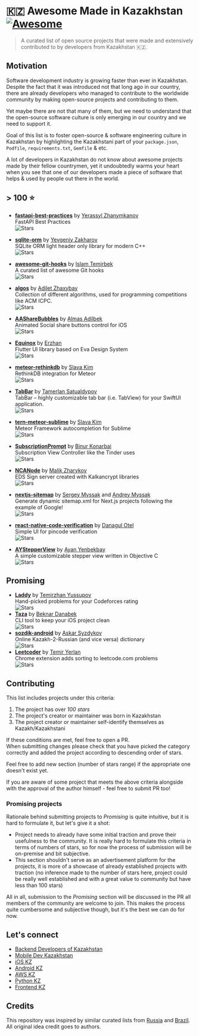# 🇰🇿 Awesome Made in Kazakhstan [![Awesome](https://awesome.re/badge.svg)](https://awesome.re)

> A curated list of open source projects that were made and extensively contributed to by developers from Kazakhstan 🇰🇿.

## Motivation

Software development industry is growing faster than ever in Kazakhstan. Despite the fact that it was introduced not that long ago in our country, there are already developers who managed to contribute to the worldwide community by making open-source projects and contributing to them. 

Yet maybe there are not that many of them, but we need to understand that the open-source software culture is only emerging in our country and we need to support it.

Goal of this list is to foster open-source & software engineering culture in Kazakhstan by highlighting the Kazakhstani part of your `package.json`, `Podfile`, `requirements.txt`, `Gemfile` & etc.

A lot of developers in Kazakhstan do not know about awesome projects made by their fellow countrymen, yet it undoubtedly warms your heart when you see that one of our developers made a piece of software that helps & used by people out there in the world.

## > 100 ⭐️ 
- **[fastapi-best-practices](https://github.com/zhanymkanov/fastapi-best-practices)** by [Yerassyl Zhanymkanov](https://github.com/zhanymkanov)<br>
  FastAPI Best Practices<br>
  ![Stars](https://img.shields.io/github/stars/zhanymkanov/fastapi-best-practices?style=flat-square&color=fec604&labelColor=00b0cb)
  
- **[sqlite-orm](https://github.com/fnc12/sqlite_orm)** by [Yevgeniy Zakharov](https://github.com/fnc12)<br>
  SQLite ORM light header only library for modern C++<br>
  ![Stars](https://img.shields.io/github/stars/fnc12/sqlite_orm?style=flat-square&color=fec604&labelColor=00b0cb)

- **[awesome-git-hooks](https://github.com/aitemr/awesome-git-hooks)** by [Islam Temirbek](https://github.com/aitemr)<br>
  A curated list of awesome Git hooks<br>
  ![Stars](https://img.shields.io/github/stars/aitemr/awesome-git-hooks?style=flat-square&color=fec604&labelColor=00b0cb)

- **[algos](https://github.com/ADJA/algos)** by [Adilet Zhaxybay](https://github.com/ADJA)<br>
  Collection of different algorithms, used for programming competitions like ACM ICPC.<br>
  ![Stars](https://img.shields.io/github/stars/ADJA/algos?style=flat-square&color=fec604&labelColor=00b0cb)
  
- **[AAShareBubbles](https://github.com/mixdesign/AAShareBubbles)** by [Almas Adilbek](https://github.com/mixdesign)<br>
  Animated Social share buttons control for iOS<br>
  ![Stars](https://img.shields.io/github/stars/mixdesign/AAShareBubbles?style=flat-square&color=fec604&labelColor=00b0cb)

- **[Equinox](https://github.com/kekland/equinox)** by [Erzhan](https://github.com/kekland)<br>
  Flutter UI library based on Eva Design System<br>
  ![Stars](https://img.shields.io/github/stars/kekland/equinox?style=flat-square&color=fec604&labelColor=00b0cb)

- **[meteor-rethinkdb](https://github.com/Slava/meteor-rethinkdb)** by [Slava Kim](https://github.com/Slava)<br>
  RethinkDB integration for Meteor<br>
  ![Stars](https://img.shields.io/github/stars/Slava/meteor-rethinkdb?style=flat-square&color=fec604&labelColor=00b0cb)

- **[TabBar](https://github.com/onl1ner/TabBar)** by [Tamerlan Satualdypov](https://github.com/onl1ner)<br>
  TabBar – highly customizable tab bar (i.e. TabView) for your SwiftUI application.<br>
  ![Stars](https://img.shields.io/github/stars/onl1ner/TabBar?style=flat-square&color=fec604&labelColor=00b0cb)

- **[tern-meteor-sublime](https://github.com/Slava/tern-meteor-sublime)** by [Slava Kim](https://github.com/Slava)<br>
  Meteor Framework autocompletion for Sublime<br>
  ![Stars](https://img.shields.io/github/stars/Slava/tern-meteor-sublime?style=flat-square&color=fec604&labelColor=00b0cb)  

- **[SubscriptionPrompt](https://github.com/binchik/SubscriptionPrompt)** by [Binur Konarbai](https://github.com/binchik)<br>
  Subscription View Controller like the Tinder uses<br>
  ![Stars](https://img.shields.io/github/stars/binchik/SubscriptionPrompt?style=flat-square&color=fec604&labelColor=00b0cb)  

- **[NCANode](https://github.com/malikzh/NCANode)** by [Malik Zharykov](https://github.com/malikzh)<br>
  EDS Sign server created with Kalkancrypt libraries<br>
  ![Stars](https://img.shields.io/github/stars/malikzh/NCANode?style=flat-square&color=fec604&labelColor=00b0cb)
  
- **[nextjs-sitemap](https://github.com/SergeyMyssak/nextjs-sitemap)** by [Sergey Myssak](https://github.com/SergeyMyssak) and [Andrey Myssak](https://github.com/andreymyssak)<br>Generate dynamic sitemap.xml for Next.js projects following the example of Google! <br>
  ![Stars](https://img.shields.io/github/stars/SergeyMyssak/nextjs-sitemap?style=flat-square&color=fec604&labelColor=00b0cb)

- **[react-native-code-verification](https://github.com/danchokobo/react-native-code-verification)** by [Danagul Otel](https://github.com/danchokobo)<br>
  Simple UI for pincode verification<br>
  ![Stars](https://img.shields.io/github/stars/danchokobo/react-native-code-verification?style=flat-square&color=fec604&labelColor=00b0cb)
  
- **[AYStepperView](https://github.com/yenbekbay/AYStepperView)** by [Ayan Yenbekbay](https://github.com/yenbekbay)<br>
  A simple customizable stepper view written in Objective C<br>
  ![Stars](https://img.shields.io/github/stars/yenbekbay/AYStepperView?style=flat-square&color=fec604&labelColor=00b0cb)



## Promising
- **[Laddy](https://github.com/ironsoul0/laddy)** by [Temirzhan Yussupov](https://github.com/ironsoul0)<br>
 Hand-picked problems for your Codeforces rating<br>
  ![Stars](https://img.shields.io/github/stars/ironsoul0/laddy?style=flat-square&color=fec604&labelColor=00b0cb)
- **[Taza](https://github.com/danabeknar/taza)** by [Beknar Danabek](https://github.com/danabeknar/)<br>
 CLI tool to keep your iOS project clean<br>
  ![Stars](https://img.shields.io/github/stars/danabeknar/taza?style=flat-square&color=fec604&labelColor=00b0cb)
- **[sozdik-android](https://github.com/sozdik-kz/sozdik-android)** by [Askar Syzdykov](https://github.com/askarsyzdykov)<br>
 Online Kazakh-2-Russian (and vice versa) dictionary<br>
  ![Stars](https://img.shields.io/github/stars/sozdik-kz/sozdik-android?style=flat-square&color=fec604&labelColor=00b0cb)
- **[Leetcoder](https://github.com/yerlantemir/leetcoder)** by [Temir Yerlan](https://github.com/yerlantemir)<br>
 Chrome extension adds sorting to leetcode.com problems<br>
  ![Stars](https://img.shields.io/github/stars/yerlantemir/leetcoder?style=flat-square&color=fec604&labelColor=00b0cb)

## Contributing 

This list includes projects under this criteria:

1. The project has over *100 stars*
2. The project's creator or maintainer was born in Kazakhstan
3. The project creator or maintainer self-identify themselves as Kazakh/Kazakhstani

If these conditions are met, feel free to open a PR.<br>
When submitting changes please check that you have picked the category correctly and added the project according to descending order of stars.

Feel free to add new section (number of stars range) if the appropriate one doesn't exist yet.

If you are aware of some project that meets the above criteria alongside with the approval of the author himself - feel free to submit PR too!

### Promising projects

Rationale behind submitting projects to _Promising_ is quite intuitive, but it is hard to formulate it, but let's give it a shot:

- Project needs to already have some initial traction and prove their usefulness to the community. It is really hard to formulate this criteria in terms of numbers of stars, so for now the process of submission will be on-premise and bit subjective.
- This section shouldn't serve as an advertisement platform for the projects, it is more of a showcase of already established projects with traction (no inference made to the number of stars here, project could be really well established and with a great value to community but have less than 100 stars)

All in all, submission to the _Promising_ section will be discussed in the PR all members of the community are welcome to join. This makes the process quite cumbersome and subjective though, but it's the best we can do for now.

## Let's connect

- [Backend Developers of Kazakhstan](https://t.me/backenderskz)
- [Mobile Dev Kazakhstan](https://t.me/mobile_dev_kz)
- [iOS KZ](https://t.me/iOSDevelopers_KZ)
- [Android KZ](https://t.me/android_kz)
- [AWS KZ](https://t.me/aws_kz)
- [Python KZ](https://t.me/python_kz)
- [Frontend KZ](https://t.me/frontendkz)

## Credits

This repository was inspired by similar curated lists from [Russia](https://github.com/igoradamenko/awesome-made-by-russians) and [Brazil](https://github.com/felipefialho/awesome-made-by-brazilians). All original idea credit goes to authors.
